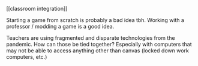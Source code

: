 [[classroom integration]]

Starting a game from scratch is probably a bad idea tbh. Working with a professor / modding a game is a good idea.

Teachers are using fragmented and disparate technologies from the pandemic. How can those be tied together? Especially with computers that may not be able to access anything other than canvas (locked down work computers, etc.)